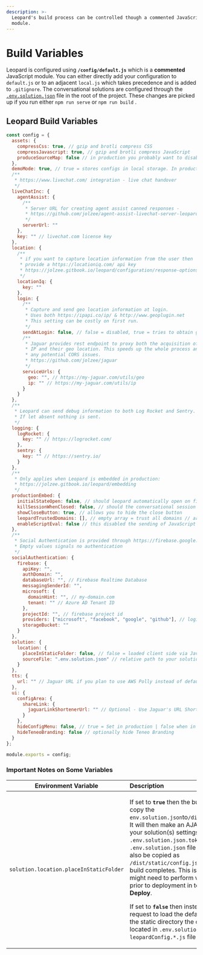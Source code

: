 ```yaml
---
description: >-
  Leopard's build process can be controlled though a commented JavaScript
  module.
---
```


# Build Variables

 Leopard is configured using **`/config/default.js`** which is a **commented** JavaScript module. You can either directly add your configuration to `default.js` or to an adjacent `local.js` which takes precedence and is added to `.gitignore`. The conversational solutions are configured through the [`.env.solution.json`](https://jolzee.gitbook.io/leopard/configuration/leopard-config-page#default-configuration) file in the root of the project. These changes are picked up if you run either `npm run serve` or `npm run build` .

## Leopard Build Variables

```javascript
const config = {
  assets: {
    compressCss: true, // gzip and brotli compress CSS
    compressJavascript: true, // gzip and brotli compress JavaScript
    produceSourceMap: false // in production you probably want to disable
  },
  demoMode: true, // true = stores configs in local storage. In production it should be false
  /**
   * https://www.livechat.com/ integration - live chat handover
   */
  liveChatInc: {
    agentAssist: {
      /**
       * Server URL for creating agent assist canned responses -
       * https://github.com/jolzee/agent-assist-livechat-server-leopard
       */
      serverUrl: ""
    },
    key: "" // livechat.com license key
  },
  location: {
    /**
     * if you want to capture location information from the user then
     * provide a https://locationiq.com/ api key
     * https://jolzee.gitbook.io/leopard/configuration/response-options/field-types#location-information
     */
    locationIq: {
      key: ""
    },
    login: {
      /**
       * Capture and send geo location information at login.
       * Uses both https://ipapi.co/ip/ & http://www.geoplugin.net
       * This setting can be costly on first run.
       */
      sendAtLogin: false, // false = disabled, true = tries to obtain geo before greeting
      /**
       * Jaguar provides rest endpoint to proxy both the acquisition of the user's
       * IP and their geo location. This speeds up the whole process and deals with
       * any potential CORS issues.
       * https://github.com/jolzee/jaguar
       */
      serviceUrls: {
        geo: "", // https://my-jaguar.com/utils/geo
        ip: "" // https://my-jaguar.com/utils/ip
      }
    }
  },
  /**
   * Leopard can send debug information to both Log Rocket and Sentry.
   * If let absent nothing is sent.
   */
  logging: {
    logRocket: {
      key: "" // https://logrocket.com/
    },
    sentry: {
      key: "" // https://sentry.io/
    }
  },
  /**
   * Only applies when Leopard is embedded in production:
   * https://jolzee.gitbook.io/leopard/embedding
   */
  productionEmbed: {
    initialStateOpen: false, // should leopard automatically open on first load
    killSessionWhenClosed: false, // should the conversational session be closed when x is clicked
    showCloseButton: true, // allows you to hide the close button
    leopardTrustedDomains: [], // empty array = trust all domains // array of trusted domains - eg: ["https://my-domain.com", "https://my-other-domain.com"]
    enableScriptEval: false // this disabled the sending of JavaScript from Teneo Responses in production
  },
  /**
   * Social Authentication is provided through https://firebase.google.com/
   * Empty values signals no authentication
   */
  socialAuthentication: {
    firebase: {
      apiKey: "",
      authDomain: "",
      databaseUrl: "", // Firebase Realtime Database
      messagingSenderId: "",
      microsoft: {
        domainHint: "", // my-domain.com
        tenant: "" // Azure AD Tenant ID
      },
      projectId: "", // firebase project id
      providers: ["microsoft", "facebook", "google", "github"], // login and register will only show buttons for these providers
      storageBucket: ""
    }
  },
  solution: {
    location: {
      placeInStaticFolder: false, // false = loaded client side via JavaScript ; true = .env.solution.json is placed in /static/config.json
      sourceFile: ".env.solution.json" // relative path to your solution(s) config file - probably don't need to change
    }
  },
  tts: {
    url: "" // Jaguar URL if you plan to use AWS Polly instead of default Web Speech APIs TTS
  },
  ui: {
    configArea: {
      shareLink: {
        jaguarLinkShortenerUrl: "" // Optional - Use Jaguar's URL Shortener for https://tinyurl.com/ It can shortener shared links generated in the config area
      }
    },
    hideConfigMenu: false, // true = Set in production | false when in demo/development mode
    hideTeneoBranding: false // optionally hide Teneo Branding
  }
};

module.exports = config;


```

### Important Notes on Some Variables

<table>
  <thead>
    <tr>
      <th style="text-align:center">Environment Variable</th>
      <th style="text-align:left">Description</th>
    </tr>
  </thead>
  <tbody>
    <tr>
      <td style="text-align:center"><code>solution.location.placeInStaticFolder</code>
      </td>
      <td style="text-align:left">
        <p>If set to <b><code>true</code></b> then the build process will place copy
          the <code>env.solution.json</code>to<code>/dist/static/config.json</code>.
          It will then make an AJAX request to load in your solution(s) settings.
          If you add a <code>.env.solution.json.token</code> file adjacent to the <code>.env.solution.json</code> file
          then that token file will also be copied as <code>/dist/static/config.json.token</code> file
          after the build completes. This is useful for those that might need to
          perform variable substitution prior to deployment in tools such as <b>Octopus Deploy</b>.</p>
        <p></p>
        <p>If set to <b><code>false</code></b> then instead of making an ajax request
          to load the default solution config from the static directory the configuration
          file located in <code>.env.solution.json </code>is moved into a <code>leopardConfig.*.js</code> file
          in <code>/dist/assets/js/</code>
        </p>
      </td>
    </tr>
  </tbody>
</table>

